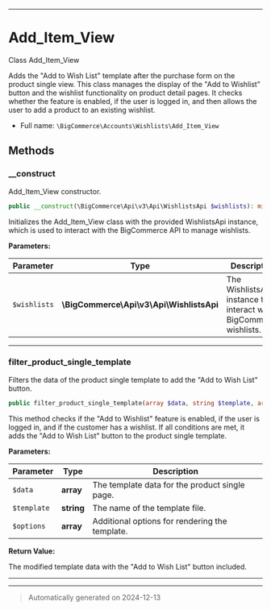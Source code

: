 ***

# Add_Item_View

Class Add_Item_View

Adds the "Add to Wish List" template after the purchase form on the product single view.
This class manages the display of the "Add to Wishlist" button and the wishlist functionality
on product detail pages. It checks whether the feature is enabled, if the user is logged in,
and then allows the user to add a product to an existing wishlist.

* Full name: `\BigCommerce\Accounts\Wishlists\Add_Item_View`




## Methods


### __construct

Add_Item_View constructor.

```php
public __construct(\BigCommerce\Api\v3\Api\WishlistsApi $wishlists): mixed
```

Initializes the Add_Item_View class with the provided WishlistsApi instance, which is used
to interact with the BigCommerce API to manage wishlists.






**Parameters:**

| Parameter | Type | Description |
|-----------|------|-------------|
| `$wishlists` | **\BigCommerce\Api\v3\Api\WishlistsApi** | The WishlistsApi instance to interact with BigCommerce wishlists. |





***

### filter_product_single_template

Filters the data of the product single template to add the "Add to Wish List" button.

```php
public filter_product_single_template(array $data, string $template, array $options): array
```

This method checks if the "Add to Wishlist" feature is enabled, if the user is logged in,
and if the customer has a wishlist. If all conditions are met, it adds the "Add to Wish List"
button to the product single template.






**Parameters:**

| Parameter | Type | Description |
|-----------|------|-------------|
| `$data` | **array** | The template data for the product single page. |
| `$template` | **string** | The name of the template file. |
| `$options` | **array** | Additional options for rendering the template. |


**Return Value:**

The modified template data with the "Add to Wish List" button included.




***


***
> Automatically generated on 2024-12-13
